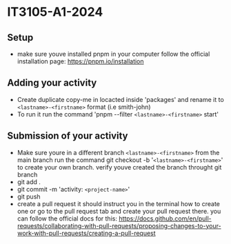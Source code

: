 # IT3105-A1-2024
## Setup
 - make sure youve installed pnpm in your computer follow the official installation page: https://pnpm.io/installation
## Adding your activity
 - Create duplicate copy-me in locacted inside 'packages' and rename it to `<lastname>-<firstname>` format (i.e smith-john)
 - To run it run the command 'pnpm --filter `<lastname>-<firstname>` start'

## Submission of your activity
 - Make sure youre in a different branch `<lastname>-<firstname>` from the main branch run the command git checkout -b '`<lastname>-<firstname>`' to create your own branch. verify youve created the branch throught git branch
 - git add .
 - git commit -m 'activity: `<project-name>`'
 - git push
 - create a pull request it should instruct you in the terminal how to create one or go to the pull request tab and create your pull request there. you can follow the official docs for this: https://docs.github.com/en/pull-requests/collaborating-with-pull-requests/proposing-changes-to-your-work-with-pull-requests/creating-a-pull-request

